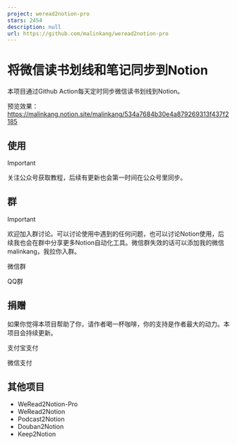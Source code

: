 ```yaml
---
project: weread2notion-pro
stars: 2454
description: null
url: https://github.com/malinkang/weread2notion-pro
---
```


将微信读书划线和笔记同步到Notion
===================

本项目通过Github Action每天定时同步微信读书划线到Notion。

预览效果：https://malinkang.notion.site/malinkang/534a7684b30e4a879269313f437f2185

使用
--

Important

关注公众号获取教程，后续有更新也会第一时间在公众号里同步。

群
-

Important

欢迎加入群讨论。可以讨论使用中遇到的任何问题，也可以讨论Notion使用，后续我也会在群中分享更多Notion自动化工具。微信群失效的话可以添加我的微信malinkang，我拉你入群。

微信群

QQ群

捐赠
--

如果你觉得本项目帮助了你，请作者喝一杯咖啡，你的支持是作者最大的动力。本项目会持续更新。

支付宝支付

微信支付

其他项目
----

-   WeRead2Notion-Pro
-   WeRead2Notion
-   Podcast2Notion
-   Douban2Notion
-   Keep2Notion
